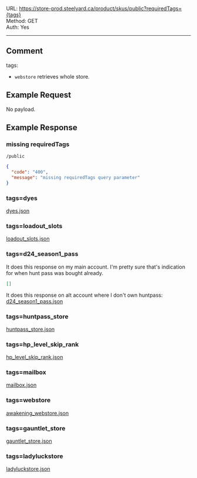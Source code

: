 URL: https://store-prod.steelyard.ca/product/skus/public?requiredTags={tags} \
Method: GET \
Auth: Yes

---

## Comment
tags:
- `webstore` retrieves whole store.

## Example Request
No payload.

## Example Response
### missing requiredTags
`/public`
```json
{
  "code": "400",
  "message": "missing requiredTags query parameter"
}
```

### tags=dyes
[dyes.json](./dyes.json)

### tags=loadout_slots
[loadout_slots.json](./loadout_slots.json)

### tags=d24_season1_pass
It does this response on my main account. I'm pretty sure that's indication for when hunt pass was bought already.
```json
[]
```

It does this response on alt account where I don't own huntpass:
[d24_season1_pass.json](./d24_season1_pass.json)

### tags=huntpass_store
[huntpass_store.json](./huntpass_store.json)

### tags=hp_level_skip_rank
[hp_level_skip_rank.json](./hp_level_skip_rank.json)

### tags=mailbox
[mailbox.json](./mailbox.json)

### tags=webstore
[awakening_webstore.json](./awakening_webstore.json)

### tags=gauntlet_store
[gauntlet_store.json](./gauntlet_store.json)

### tags=ladyluckstore
[ladyluckstore.json](./ladyluckstore.json)
